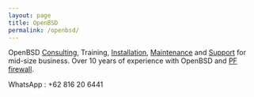 ```yaml
---
layout: page
title: OpenBSD
permalink: /openbsd/
---
```




OpenBSD [Consulting](https://www.openbsd.org/support.html#Indonesia), Training, [Installation](https://www.muntaza.id/openbsd/ssh/2018/12/09/public-key-only-ssh-openbsd.html), [Maintenance](https://www.muntaza.id/openbsd/2019/08/31/openbsd-httpd.html) and [Support](https://www.muntaza.id/openbsd/2019/03/17/deploy-openbsd1.html) for mid-size business. Over 10 years of experience with OpenBSD and [PF firewall](https://www.muntaza.id/openbsd/2019/08/31/openbsd-pf-cloud.html).

WhatsApp : +62 816 20 6441
